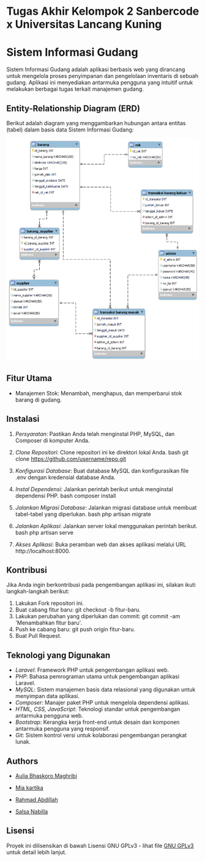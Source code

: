 # Tugas Akhir Kelompok 2 Sanbercode x Universitas Lancang Kuning

# Sistem Informasi Gudang

Sistem Informasi Gudang adalah aplikasi berbasis web yang dirancang untuk mengelola proses penyimpanan dan pengelolaan inventaris di sebuah gudang. Aplikasi ini menyediakan antarmuka pengguna yang intuitif untuk melakukan berbagai tugas terkait manajemen gudang.

## Entity-Relationship Diagram (ERD)

Berikut adalah diagram yang menggambarkan hubungan antara entitas (tabel) dalam basis data Sistem Informasi Gudang:

![Entity-Relationship Diagram](https://github.com/PhiDelta-t/Tugas-Akhir/blob/main/ERD.png)

## Fitur Utama

- Manajemen Stok: Menambah, menghapus, dan memperbarui stok barang di gudang.

## Instalasi

1. *Persyaratan*: Pastikan Anda telah menginstal PHP, MySQL, dan Composer di komputer Anda.
2. *Clone Repositori*: Clone repositori ini ke direktori lokal Anda.
    bash
    git clone https://github.com/username/repo.git
    
3. *Konfigurasi Database*: Buat database MySQL dan konfigurasikan file .env dengan kredensial database Anda.
4. *Instal Dependensi*: Jalankan perintah berikut untuk menginstal dependensi PHP.
    bash
    composer install
    
5. *Jalankan Migrasi Database*: Jalankan migrasi database untuk membuat tabel-tabel yang diperlukan.
    bash
    php artisan migrate
    
6. *Jalankan Aplikasi*: Jalankan server lokal menggunakan perintah berikut.
    bash
    php artisan serve
    
7. *Akses Aplikasi*: Buka peramban web dan akses aplikasi melalui URL http://localhost:8000.

## Kontribusi

Jika Anda ingin berkontribusi pada pengembangan aplikasi ini, silakan ikuti langkah-langkah berikut:

1. Lakukan Fork repositori ini.
2. Buat cabang fitur baru: git checkout -b fitur-baru.
3. Lakukan perubahan yang diperlukan dan commit: git commit -am 'Menambahkan fitur baru'.
4. Push ke cabang baru: git push origin fitur-baru.
5. Buat Pull Request.

## Teknologi yang Digunakan

- *Laravel*: Framework PHP untuk pengembangan aplikasi web.
- *PHP*: Bahasa pemrograman utama untuk pengembangan aplikasi Laravel.
- *MySQL*: Sistem manajemen basis data relasional yang digunakan untuk menyimpan data aplikasi.
- *Composer*: Manajer paket PHP untuk mengelola dependensi aplikasi.
- *HTML, CSS, JavaScript*: Teknologi standar untuk pengembangan antarmuka pengguna web.
- *Bootstrap*: Kerangka kerja front-end untuk desain dan komponen antarmuka pengguna yang responsif.
- *Git*: Sistem kontrol versi untuk kolaborasi pengembangan perangkat lunak.


## Authors

- [Aulia Bhaskoro Maghribi](https://www.github.com/PhiDelta-t)

- [Mia kartika](https://www.github.com/Miakartika)

- [Rahmad Abdillah](https://www.github.com/RahmadAbdillah1)

- [Salsa Nabilla](https://www.github.com/salsa-nabilla)

## Lisensi

Proyek ini dilisensikan di bawah Lisensi GNU GPLv3 - lihat file [GNU GPLv3](https://choosealicense.com/licenses/gpl-3.0/) untuk detail lebih lanjut.
